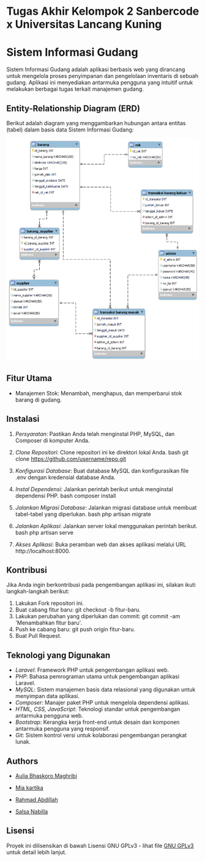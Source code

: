 # Tugas Akhir Kelompok 2 Sanbercode x Universitas Lancang Kuning

# Sistem Informasi Gudang

Sistem Informasi Gudang adalah aplikasi berbasis web yang dirancang untuk mengelola proses penyimpanan dan pengelolaan inventaris di sebuah gudang. Aplikasi ini menyediakan antarmuka pengguna yang intuitif untuk melakukan berbagai tugas terkait manajemen gudang.

## Entity-Relationship Diagram (ERD)

Berikut adalah diagram yang menggambarkan hubungan antara entitas (tabel) dalam basis data Sistem Informasi Gudang:

![Entity-Relationship Diagram](https://github.com/PhiDelta-t/Tugas-Akhir/blob/main/ERD.png)

## Fitur Utama

- Manajemen Stok: Menambah, menghapus, dan memperbarui stok barang di gudang.

## Instalasi

1. *Persyaratan*: Pastikan Anda telah menginstal PHP, MySQL, dan Composer di komputer Anda.
2. *Clone Repositori*: Clone repositori ini ke direktori lokal Anda.
    bash
    git clone https://github.com/username/repo.git
    
3. *Konfigurasi Database*: Buat database MySQL dan konfigurasikan file .env dengan kredensial database Anda.
4. *Instal Dependensi*: Jalankan perintah berikut untuk menginstal dependensi PHP.
    bash
    composer install
    
5. *Jalankan Migrasi Database*: Jalankan migrasi database untuk membuat tabel-tabel yang diperlukan.
    bash
    php artisan migrate
    
6. *Jalankan Aplikasi*: Jalankan server lokal menggunakan perintah berikut.
    bash
    php artisan serve
    
7. *Akses Aplikasi*: Buka peramban web dan akses aplikasi melalui URL http://localhost:8000.

## Kontribusi

Jika Anda ingin berkontribusi pada pengembangan aplikasi ini, silakan ikuti langkah-langkah berikut:

1. Lakukan Fork repositori ini.
2. Buat cabang fitur baru: git checkout -b fitur-baru.
3. Lakukan perubahan yang diperlukan dan commit: git commit -am 'Menambahkan fitur baru'.
4. Push ke cabang baru: git push origin fitur-baru.
5. Buat Pull Request.

## Teknologi yang Digunakan

- *Laravel*: Framework PHP untuk pengembangan aplikasi web.
- *PHP*: Bahasa pemrograman utama untuk pengembangan aplikasi Laravel.
- *MySQL*: Sistem manajemen basis data relasional yang digunakan untuk menyimpan data aplikasi.
- *Composer*: Manajer paket PHP untuk mengelola dependensi aplikasi.
- *HTML, CSS, JavaScript*: Teknologi standar untuk pengembangan antarmuka pengguna web.
- *Bootstrap*: Kerangka kerja front-end untuk desain dan komponen antarmuka pengguna yang responsif.
- *Git*: Sistem kontrol versi untuk kolaborasi pengembangan perangkat lunak.


## Authors

- [Aulia Bhaskoro Maghribi](https://www.github.com/PhiDelta-t)

- [Mia kartika](https://www.github.com/Miakartika)

- [Rahmad Abdillah](https://www.github.com/RahmadAbdillah1)

- [Salsa Nabilla](https://www.github.com/salsa-nabilla)

## Lisensi

Proyek ini dilisensikan di bawah Lisensi GNU GPLv3 - lihat file [GNU GPLv3](https://choosealicense.com/licenses/gpl-3.0/) untuk detail lebih lanjut.
